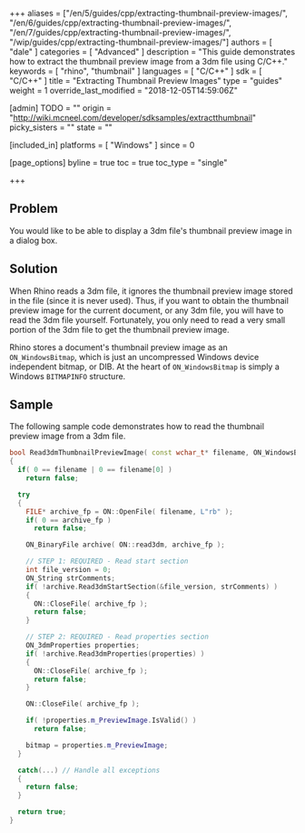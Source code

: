 +++
aliases = ["/en/5/guides/cpp/extracting-thumbnail-preview-images/", "/en/6/guides/cpp/extracting-thumbnail-preview-images/", "/en/7/guides/cpp/extracting-thumbnail-preview-images/", "/wip/guides/cpp/extracting-thumbnail-preview-images/"]
authors = [ "dale" ]
categories = [ "Advanced" ]
description = "This guide demonstrates how to extract the thumbnail preview image from a 3dm file using C/C++."
keywords = [ "rhino", "thumbnail" ]
languages = [ "C/C++" ]
sdk = [ "C/C++" ]
title = "Extracting Thumbnail Preview Images"
type = "guides"
weight = 1
override_last_modified = "2018-12-05T14:59:06Z"

[admin]
TODO = ""
origin = "http://wiki.mcneel.com/developer/sdksamples/extractthumbnail"
picky_sisters = ""
state = ""

[included_in]
platforms = [ "Windows" ]
since = 0

[page_options]
byline = true
toc = true
toc_type = "single"

+++

 
## Problem

You would like to be able to display a 3dm file's thumbnail preview image in a dialog box.

## Solution

When Rhino reads a 3dm file, it ignores the thumbnail preview image stored in the file (since it is never used).  Thus, if you want to obtain the thumbnail preview image for the current document, or any 3dm file, you will have to read the 3dm file yourself.  Fortunately, you only need to read a very small portion of the 3dm file to get the thumbnail preview image.

Rhino stores a document's thumbnail preview image as an `ON_WindowsBitmap`, which is just an uncompressed Windows device independent bitmap, or DIB. At the heart of `ON_WindowsBitmap` is simply a Windows `BITMAPINFO` structure.

## Sample

The following sample code demonstrates how to read the thumbnail preview image from a 3dm file.

```cpp
bool Read3dmThumbnailPreviewImage( const wchar_t* filename, ON_WindowsBitmap& bitmap )
{
  if( 0 == filename | 0 == filename[0] )
    return false;

  try
  {
    FILE* archive_fp = ON::OpenFile( filename, L"rb" );
    if( 0 == archive_fp )
      return false;

    ON_BinaryFile archive( ON::read3dm, archive_fp );

    // STEP 1: REQUIRED - Read start section
    int file_version = 0;
    ON_String strComments;
    if( !archive.Read3dmStartSection(&file_version, strComments) )
    {
      ON::CloseFile( archive_fp );
      return false;
    }

    // STEP 2: REQUIRED - Read properties section
    ON_3dmProperties properties;
    if( !archive.Read3dmProperties(properties) )
    {
      ON::CloseFile( archive_fp );
      return false;
    }

    ON::CloseFile( archive_fp );

    if( !properties.m_PreviewImage.IsValid() )
      return false;

    bitmap = properties.m_PreviewImage;
  }

  catch(...) // Handle all exceptions
  {
    return false;
  }

  return true;
}
```
